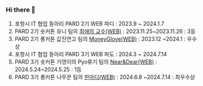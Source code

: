 ### Hi there 👋

<!--
**LYH513/LYH513** is a ✨ _special_ ✨ repository because its `README.md` (this file) appears on your GitHub profile.

Here are some ideas to get you started:

- 🔭 I’m currently working on ...
- 🌱 I’m currently learning ...
- 👯 I’m looking to collaborate on ...
- 🤔 I’m looking for help with ...
- 💬 Ask me about ...
- 📫 How to reach me: ...
- 😄 Pronouns: ...
- ⚡ Fun fact: ...
-->
1. 포항시 IT 협업 동아리 PARD 2기 WEB 파디 : 2023.9 ~ 2024.1.7
2. PARD 2기 숏커톤 유니 팀의 [최애의 교수(WEB)](https://github.com/2nd-PARD-WEB-PART/uni) : 2023.11.25~2023.11.26 : 3등
3. PARD 2기 롱커톤 값진연고 팀의 [MoneyGlove(WEB)](https://github.com/Club-PARD/My_Precious_WEB) : 2023.12 ~2024.1 : 우수상
4. 포항시 IT 협업 동아리 PARD 3기 WEB 파도 : 2024.3 ~ 2024.7.14 
5. PARD 3기 숏커톤 기영이의 Pyo류기 팀의 [Near&Dear(WEB)](https://github.com/3rd-PARD-WEB-PART/Pyo) : 2024.5.24~2024.5.25 : 1등
6. PARD 3기 롱커톤 나무꾼 팀의 [한마디(WEB)](https://github.com/Club-PARD/Hanmadi_WEB) : 2024.6.8 ~2024.7.14 : 최우수상

